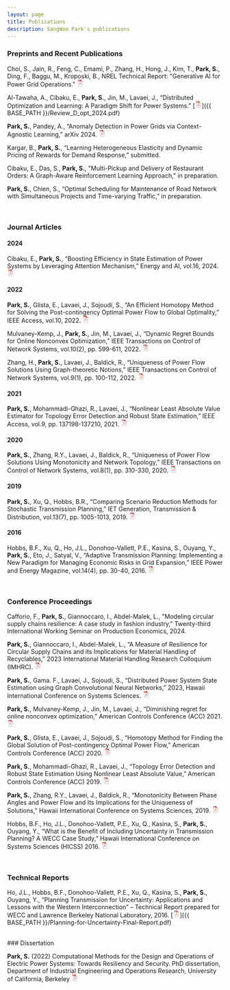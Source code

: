 ```yaml
---
layout: page
title: Publications
description: SangWoo Park's publications
---
```


<!-- <div class="navbar">
    <div class="navbar-inner">
        <ul class="nav">
            <li><a href="#book">book</a></li>
            <li><a href="#articles">articles</a></li>
            <li><a href="#editorials">editorials</a></li>
            <li><a href="#letters">letters</a></li>
            <li><a href="#chapters">chapters</a></li>
            <li><a href="#techreports">tech reports</a></li>
            <li><a href="#thesis">dissertation</a></li>
        </ul>
    </div>
</div> -->


<!-- ### <a name="book"></a>book

**Broman KW**, Sen &#346; (2009) A Guide to QTL Mapping with R/qtl.  Springer, New York
[![Online complements](icons16/html-icon.png)](https://rqtl.org/book)
[![Amazon](icons16/amazon-icon.png)](https://www.amazon.com/gp/product/0387921249?ie=UTF8&tag=7210-20)
[![Springer](icons16/springer-icon.png)](https://www.springer.com/us/book/9780387921242)
[![R/qtl](icons16/R-icon.png)](https://rqtl.org)
[![doi](icons16/doi-icon.png)](https://doi.org/10.1007/978-0-387-92125-9) -->

### <a name="preprints"></a>Preprints and Recent Publications

Choi, S., Jain, R., Feng, C., Emami, P., Zhang, H., Hong, J., Kim, T., **Park, S.**, Ding, F., Baggu, M., Kroposki, B., NREL Technical Report: "Generative AI for Power Grid Operations."
[![pdf](icons16/pdf-icon.png)](https://www.nrel.gov/docs/fy25osti/91176.pdf)
 
Al-Tawaha, A., Cibaku, E., **Park, S.**, Jin, M., Lavaei, J., “Distributed Optimization and Learning: A Paradigm Shift for Power Systems.”
[![pdf](icons16/pdf-icon.png)]({{ BASE_PATH }}/Review_D_opt_2024.pdf)<br/>

**Park, S.**, Pandey, A., “Anomaly Detection in Power Grids via Context-Agnostic Learning,” arXiv 2024. 
[![pdf](icons16/pdf-icon.png)](http://arxiv.org/abs/2404.07898) 

Kargar, B., **Park, S.**, “Learning Heterogeneous Elasticity and Dynamic Pricing of Rewards for Demand Response,” submitted.

Cibaku, E., Das, S., **Park, S.**, "Multi-Pickup and Delivery of Restaurant Orders: A Graph-Aware Reinforcement Learning Approach," in preparation.

**Park, S.**, Chien, S., “Optimal Scheduling for Maintenance of Road Network with Simultaneous Projects and Time-varying Traffic,” in preparation. 


<br>

### <a name="articles"></a>Journal Articles

#### 2024
Cibaku, E., **Park, S.**, “Boosting Efficiency in State Estimation of Power Systems by Leveraging Attention Mechanism,” Energy and AI, vol.16, 2024. 
[![pdf](icons16/pdf-icon.png)](https://www.sciencedirect.com/science/article/pii/S2666546824000351)

#### 2022

**Park, S.**, Glista, E., Lavaei, J., Sojoudi, S., “An Efficient Homotopy Method for Solving the Post-contingency Optimal 
Power Flow to Global Optimality,” IEEE Access, vol.10, 2022. 
[![pdf](icons16/pdf-icon.png)](https://ieeexplore.ieee.org/document/9966487)

Mulvaney-Kemp, J., **Park, S.**, Jin, M., Lavaei, J., “Dynamic Regret Bounds for Online Nonconvex Optimization,” 
IEEE Transactions on Control of Network Systems, vol.10(2), pp. 599-611, 2022.
[![pdf](icons16/pdf-icon.png)](https://ieeexplore.ieee.org/document/9875003)

Zhang, H., **Park, S.**, Lavaei, J., Baldick, R., “Uniqueness of Power Flow Solutions Using Graph-theoretic Notions,” 
IEEE Transactions on Control of Network Systems, vol.9(1), pp. 100-112, 2022.
[![pdf](icons16/pdf-icon.png)](https://ieeexplore.ieee.org/document/9693202)

#### 2021
**Park, S.**, Mohammadi-Ghazi, R., Lavaei, J., “Nonlinear Least Absolute Value Estimator for Topology Error Detection and Robust State Estimation,” 
IEEE Access, vol.9, pp. 137198-137210, 2021. 
[![pdf](icons16/pdf-icon.png)](https://ieeexplore.ieee.org/document/9559969)

#### 2020
**Park, S.**, Zhang, R.Y., Lavaei, J., Baldick, R., “Uniqueness of Power Flow Solutions Using Monotonicity and Network Topology,” 
IEEE Transactions on Control of Network Systems, vol.8(1), pp. 310-330, 2020. 
[![pdf](icons16/pdf-icon.png)](https://ieeexplore.ieee.org/document/9209189)

#### 2019
**Park, S.**, Xu, Q., Hobbs, B.R., “Comparing Scenario Reduction Methods for Stochastic Transmission Planning,” 
IET Generation, Transmission & Distribution, vol.13(7), pp. 1005-1013, 2019.
[![pdf](icons16/pdf-icon.png)](https://digital-library.theiet.org/content/journals/10.1049/iet-gtd.2018.6362?originator=ietauthorOffprint&identity=460271&timestamp=20200117123710&signature=3c5d4a07f5e0e823915be3ba650fce95&tinyUrl=http://ietdl.org/t/z8wql)

#### 2016
Hobbs, B.F., Xu, Q., Ho, J.L., Donohoo-Vallett, P.E., Kasina, S., Ouyang, Y., **Park, S.**, Eto, J., Satyal, V., “Adaptive Transmission Planning: Implementing a New Paradigm for Managing Economic Risks in Grid Expansion,” 
IEEE Power and Energy Magazine, vol.14(4), pp. 30-40, 2016.
[![pdf](icons16/pdf-icon.png)](https://ieeexplore.ieee.org/abstract/document/7491446)

<br>

### <a name="conference"></a>Conference Proceedings
Cafforio, F., **Park, S.**, Giannoccaro, I., Abdel-Malek, L., "Modeling circular supply chains resilience: A case study in fashion industry," Twenty-third International Working Seminar on Production Economics, 2024.

**Park, S.**, Giannoccaro, I., Abdel-Malek, L., “A Measure of Resilience for Circular Supply Chains and its Implications for Material Handling of Recyclables,” 2023 International Material Handling Research Colloquium (IMHRC).
[![pdf](icons16/pdf-icon.png)](https://digitalcommons.georgiasouthern.edu/pmhr_2023/6/)

**Park, S.**, Gama. F., Lavaei, J., Sojoudi, S., “Distributed Power System State Estimation using Graph Convolutional Neural Networks,” 2023, Hawaii International Conference on Systems Sciences.
[![pdf](icons16/pdf-icon.png)](https://scholarspace.manoa.hawaii.edu/items/ab8e380f-f79e-42ae-935b-3c46a260db03)

**Park, S.**, Mulvaney-Kemp, J., Jin, M., Lavaei, J., “Diminishing regret for online nonconvex optimization,” American Controls Conference (ACC) 2021.
[![pdf](icons16/pdf-icon.png)](https://ieeexplore.ieee.org/document/9482986)

**Park, S.**, Glista, E., Lavaei, J., Sojoudi, S., “Homotopy Method for Finding the Global Solution of Post-contingency Optimal Power Flow,” American Controls Conference (ACC) 2020.
[![pdf](icons16/pdf-icon.png)](https://ieeexplore.ieee.org/document/9147711)

**Park, S.**, Mohammadi-Ghazi, R., Lavaei, J., “Topology Error Detection and Robust State Estimation Using Nonlinear Least Absolute Value,” American Controls Conference (ACC) 2019.
[![pdf](icons16/pdf-icon.png)](https://ieeexplore.ieee.org/document/8814813)

**Park, S.**, Zhang, R.Y., Lavaei, J., Baldick, R., “Monotonicity Between Phase Angles and Power Flow and Its Implications for the Uniqueness of Solutions,” Hawaii International Conference on Systems Sciences, 2019.
[![pdf](icons16/pdf-icon.png)](https://scholarspace.manoa.hawaii.edu/items/90aa45b5-13f6-420d-83eb-c6daf21932b7)

Hobbs, B.F., Ho, J.L., Donohoo-Vallett, P.E., Xu, Q., Kasina, S., **Park, S.**, Ouyang, Y., “What is the Benefit of Including Uncertainty in Transmission Planning? A WECC Case Study,” Hawaii International Conference on Systems Sciences (HICSS) 2016.
[![pdf](icons16/pdf-icon.png)](https://ieeexplore.ieee.org/abstract/document/7427478)

<br>

### <a name="techreports"></a>Technical Reports

Ho, J.L., Hobbs, B.F., Donohoo-Vallett, P.E., Xu, Q., Kasina, S., **Park, S.**, Ouyang, Y., 
“Planning Transmission for Uncertainty: Applications and Lessons with the Western Interconnection” 
– Technical Report prepared for WECC and Lawrence Berkeley National Laboratory, 2016.
[![pdf](icons16/pdf-icon.png)]({{ BASE_PATH }}/Planning-for-Uncertainty-Final-Report.pdf)<br/>

<br>
### <a name="thesis"></a>Dissertation

**Park, S.** (2022) Computational Methods for the Design and Operations of Electric Power Systems: Towards Resiliency 
and Security.  PhD dissertation, Department of Industrial Engineering and Operations Research,
University of California, Berkeley
[![pdf](icons16/pdf-icon.png)](https://escholarship.org/uc/item/1m109050)
